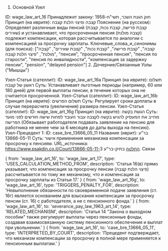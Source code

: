 1. Основной Узел

ID: wage_law_art_16
Принадлежит закону: חוק הגנת השכר, תשי"ח-1958
Принцип (на иврите): קצבה ופיצוי הלנת קצבה
Пояснение (на русском): Определяет различные виды пенсий (קצבת פרישה, קצבת נכות, קצבת שאירים) и устанавливает, что просроченная пенсия (קצבה מולנת) подлежит компенсации, которая рассчитывается по аналогии с компенсацией за просрочку зарплаты.
Ключевые_слова_и_синонимы (для поиска): ["קצבה", "קצבת פרישה", "קצבת נכות", "קצבת שאירים", "קצבה מולנת", "פיצוי הלנת קצבה", "пенсия", "просроченная пенсия", "пенсия по старости", "пенсия по инвалидности", "компенсация за задержку пенсии", "pension", "delayed pension"]
2. Дочерние/Связанные Узлы ("Мышцы")

Узел-Статья (сателлит):
ID: wage_law_art_16a
Принцип (на иврите): תשלום ראשון של קצבה
Суть: Устанавливает льготные периоды (например, 60 или 180 дней) для первой выплаты пенсии, в течение которых она не считается просроченной.
Узел-Статья (сателлит):
ID: wage_law_art_16b
Принцип (на иврите): תשלום הפרשים
Суть: Регулирует сроки доплаты в случае перерасчета (увеличения) размера пенсии.
Узел-Статья (сателлит):
ID: wage_law_art_16g
Принцип (на иврите): הגשת בקשה
Суть: מחייב את המעסיק להגיש בקשה לקצבה עבור העובד לפחות שישה חודשים לפני מועד הפרישה (Обязывает работодателя подавать заявление на пенсию для работника не менее чем за 6 месяцев до даты выхода на пенсию).
Узел-Прецедент 1:
ID: case_bre_13666_05_11
Название (иврит): בר"ע 13666-05-11
Суть: אישור применения механизма компенсации за просрочку к пенсиям.
URL_источника: https://www.psakdin.co.il/Court/13666-05-11-החלטה בתיק-בר"ע
3. Связи

{ from: 'wage_law_art_16', to: 'wage_law_art_17', type: 'USES_CALCULATION_METHOD_FROM', description: 'Статья 16(в) прямо указывает, что компенсация за просрочку пенсии (פיצוי הלנת קצבה) рассчитывается по тому же механизму, что и компенсация за просрочку зарплаты из Статьи 17.' }
{ from: 'wage_law_art_16g', to: 'wage_law_art_16', type: 'TRIGGERS_PENALTY_FOR', description: 'Невыполнение обязанности по своевременной подаче заявления (ст. 16г) является основанием для взыскания компенсации за просрочку пенсии (ст. 16) с работодателя, а не с пенсионного фонда.' }
{ from: 'wage_law_art_16', to: 'severance_pay_law_1963_art_14', type: 'RELATED_MECHANISM', description: 'Статья 14 "Закона о выходном пособии" также регулирует выплаты через пенсионные фонды, создавая взаимосвязанную систему пенсионного обеспечения и выплат при увольнении.' }
{ from: 'wage_law_art_16', to: 'case_bre_13666_05_11', type: 'INTERPRETED_BY_COURT', description: 'Прецедент подтверждает, что механизм компенсации за просрочку в полной мере применяется к пенсионным выплатам.' }